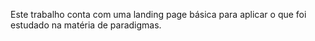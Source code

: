 Este trabalho conta com uma landing page básica para aplicar o que foi estudado na matéria de paradigmas.
